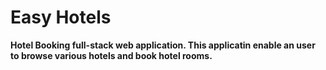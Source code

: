 # Easy Hotels

**Hotel Booking full-stack web application. This applicatin enable an user to browse various hotels and book hotel rooms.**